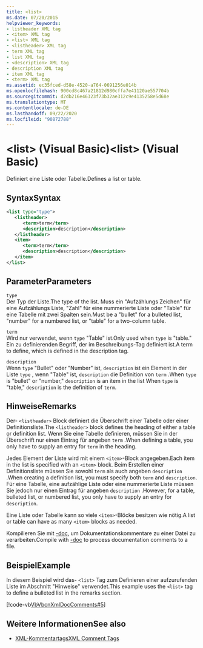 ```yaml
---
title: <list>
ms.date: 07/20/2015
helpviewer_keywords:
- listheader XML tag
- <item> XML tag
- <list> XML tag
- <listheader> XML tag
- term XML tag
- list XML tag
- <description> XML tag
- description XML tag
- item XML tag
- <term> XML tag
ms.assetid: ec35fced-d58e-4520-a764-0691256e014b
ms.openlocfilehash: 900cd8c467a21812d980cffa7e41120ae557704b
ms.sourcegitcommit: d2db216e46323f73b32ae312c9e4135258e5d68e
ms.translationtype: MT
ms.contentlocale: de-DE
ms.lasthandoff: 09/22/2020
ms.locfileid: "90872788"
---
```

# <a name="list-visual-basic"></a><span data-ttu-id="3fc0e-101">\<list> (Visual Basic)</span><span class="sxs-lookup"><span data-stu-id="3fc0e-101">\<list> (Visual Basic)</span></span>

<span data-ttu-id="3fc0e-102">Definiert eine Liste oder Tabelle.</span><span class="sxs-lookup"><span data-stu-id="3fc0e-102">Defines a list or table.</span></span>  
  
## <a name="syntax"></a><span data-ttu-id="3fc0e-103">Syntax</span><span class="sxs-lookup"><span data-stu-id="3fc0e-103">Syntax</span></span>  
  
```xml  
<list type="type">  
   <listheader>  
      <term>term</term>  
      <description>description</description>  
   </listheader>  
   <item>  
      <term>term</term>  
      <description>description</description>  
   </item>  
</list>  
```  
  
## <a name="parameters"></a><span data-ttu-id="3fc0e-104">Parameter</span><span class="sxs-lookup"><span data-stu-id="3fc0e-104">Parameters</span></span>  

 `type`  
 <span data-ttu-id="3fc0e-105">Der Typ der Liste.</span><span class="sxs-lookup"><span data-stu-id="3fc0e-105">The type of the list.</span></span> <span data-ttu-id="3fc0e-106">Muss ein "Aufzählungs Zeichen" für eine Aufzählungs Liste, "Zahl" für eine nummerierte Liste oder "Table" für eine Tabelle mit zwei Spalten sein.</span><span class="sxs-lookup"><span data-stu-id="3fc0e-106">Must be a "bullet" for a bulleted list, "number" for a numbered list, or "table" for a two-column table.</span></span>  
  
 `term`  
 <span data-ttu-id="3fc0e-107">Wird nur verwendet, wenn `type` "Table" ist.</span><span class="sxs-lookup"><span data-stu-id="3fc0e-107">Only used when `type` is "table."</span></span> <span data-ttu-id="3fc0e-108">Ein zu definierenden Begriff, der im Beschreibungs-Tag definiert ist.</span><span class="sxs-lookup"><span data-stu-id="3fc0e-108">A term to define, which is defined in the description tag.</span></span>  
  
 `description`  
 <span data-ttu-id="3fc0e-109">Wenn `type` "Bullet" oder "Number" ist, `description` ist ein Element in der Liste `type` , wenn "Table" ist, `description` die Definition von `term` .</span><span class="sxs-lookup"><span data-stu-id="3fc0e-109">When `type` is "bullet" or "number," `description` is an item in the list When `type` is "table," `description` is the definition of `term`.</span></span>  
  
## <a name="remarks"></a><span data-ttu-id="3fc0e-110">Hinweise</span><span class="sxs-lookup"><span data-stu-id="3fc0e-110">Remarks</span></span>  

 <span data-ttu-id="3fc0e-111">Der- `<listheader>` Block definiert die Überschrift einer Tabelle oder einer Definitionsliste.</span><span class="sxs-lookup"><span data-stu-id="3fc0e-111">The `<listheader>` block defines the heading of either a table or definition list.</span></span> <span data-ttu-id="3fc0e-112">Wenn Sie eine Tabelle definieren, müssen Sie in der Überschrift nur einen Eintrag für angeben `term` .</span><span class="sxs-lookup"><span data-stu-id="3fc0e-112">When defining a table, you only have to supply an entry for `term` in the heading.</span></span>  
  
 <span data-ttu-id="3fc0e-113">Jedes Element der Liste wird mit einem `<item>`-Block angegeben.</span><span class="sxs-lookup"><span data-stu-id="3fc0e-113">Each item in the list is specified with an `<item>` block.</span></span> <span data-ttu-id="3fc0e-114">Beim Erstellen einer Definitionsliste müssen Sie sowohl `term` als auch angeben `description` .</span><span class="sxs-lookup"><span data-stu-id="3fc0e-114">When creating a definition list, you must specify both `term` and `description`.</span></span> <span data-ttu-id="3fc0e-115">Für eine Tabelle, eine aufzählige Liste oder eine nummerierte Liste müssen Sie jedoch nur einen Eintrag für angeben `description` .</span><span class="sxs-lookup"><span data-stu-id="3fc0e-115">However, for a table, bulleted list, or numbered list, you only have to supply an entry for `description`.</span></span>  
  
 <span data-ttu-id="3fc0e-116">Eine Liste oder Tabelle kann so viele `<item>`-Blöcke besitzen wie nötig.</span><span class="sxs-lookup"><span data-stu-id="3fc0e-116">A list or table can have as many `<item>` blocks as needed.</span></span>  
  
 <span data-ttu-id="3fc0e-117">Kompilieren Sie mit [-doc](../../reference/command-line-compiler/doc.md), um Dokumentationskommentare zu einer Datei zu verarbeiten.</span><span class="sxs-lookup"><span data-stu-id="3fc0e-117">Compile with [-doc](../../reference/command-line-compiler/doc.md) to process documentation comments to a file.</span></span>  
  
## <a name="example"></a><span data-ttu-id="3fc0e-118">Beispiel</span><span class="sxs-lookup"><span data-stu-id="3fc0e-118">Example</span></span>  

 <span data-ttu-id="3fc0e-119">In diesem Beispiel wird das- `<list>` Tag zum Definieren einer aufzurufenden Liste im Abschnitt "Hinweise" verwendet.</span><span class="sxs-lookup"><span data-stu-id="3fc0e-119">This example uses the `<list>` tag to define a bulleted list in the remarks section.</span></span>  
  
 [!code-vb[VbVbcnXmlDocComments#5](~/samples/snippets/visualbasic/VS_Snippets_VBCSharp/VbVbcnXmlDocComments/VB/Class1.vb#5)]  
  
## <a name="see-also"></a><span data-ttu-id="3fc0e-120">Weitere Informationen</span><span class="sxs-lookup"><span data-stu-id="3fc0e-120">See also</span></span>

- [<span data-ttu-id="3fc0e-121">XML-Kommentartags</span><span class="sxs-lookup"><span data-stu-id="3fc0e-121">XML Comment Tags</span></span>](index.md)
